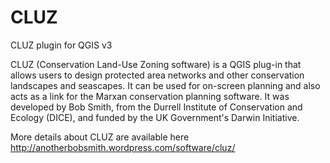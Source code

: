 # CLUZ
CLUZ plugin for QGIS v3

CLUZ (Conservation Land-Use Zoning software) is a QGIS plug-in that allows users to design protected area networks
and other conservation landscapes and seascapes. It can be used for on-screen planning and also acts as a link for
the Marxan conservation planning software. It was developed by Bob Smith, from the Durrell Institute of Conservation
and Ecology (DICE), and funded by the UK Government's Darwin Initiative.

More details about CLUZ are available here http://anotherbobsmith.wordpress.com/software/cluz/
